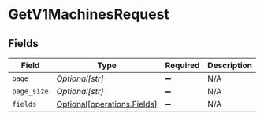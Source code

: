 # GetV1MachinesRequest


## Fields

| Field                                                            | Type                                                             | Required                                                         | Description                                                      |
| ---------------------------------------------------------------- | ---------------------------------------------------------------- | ---------------------------------------------------------------- | ---------------------------------------------------------------- |
| `page`                                                           | *Optional[str]*                                                  | :heavy_minus_sign:                                               | N/A                                                              |
| `page_size`                                                      | *Optional[str]*                                                  | :heavy_minus_sign:                                               | N/A                                                              |
| `fields`                                                         | [Optional[operations.Fields]](../../models/operations/fields.md) | :heavy_minus_sign:                                               | N/A                                                              |